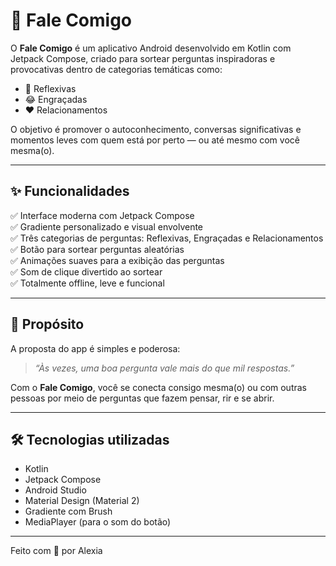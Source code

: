 # 💬 Fale Comigo

O **Fale Comigo** é um aplicativo Android desenvolvido em Kotlin com Jetpack Compose, criado para sortear perguntas inspiradoras e provocativas dentro de categorias temáticas como:

- 🧠 Reflexivas  
- 😂 Engraçadas  
- ❤️ Relacionamentos  

O objetivo é promover o autoconhecimento, conversas significativas e momentos leves com quem está por perto — ou até mesmo com você mesma(o).

---

## ✨ Funcionalidades

✅ Interface moderna com Jetpack Compose  
✅ Gradiente personalizado e visual envolvente  
✅ Três categorias de perguntas: Reflexivas, Engraçadas e Relacionamentos  
✅ Botão para sortear perguntas aleatórias  
✅ Animações suaves para a exibição das perguntas  
✅ Som de clique divertido ao sortear  
✅ Totalmente offline, leve e funcional

---

## 🎯 Propósito

A proposta do app é simples e poderosa:  
> *“Às vezes, uma boa pergunta vale mais do que mil respostas.”*

Com o **Fale Comigo**, você se conecta consigo mesma(o) ou com outras pessoas por meio de perguntas que fazem pensar, rir e se abrir.

---

## 🛠️ Tecnologias utilizadas

- Kotlin  
- Jetpack Compose  
- Android Studio  
- Material Design (Material 2)  
- Gradiente com Brush  
- MediaPlayer (para o som do botão)

---
Feito com 💜 por Alexia


